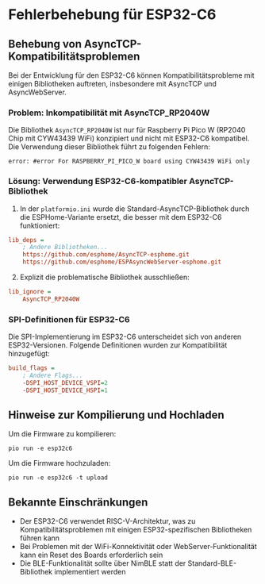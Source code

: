 # Fehlerbehebung für ESP32-C6

## Behebung von AsyncTCP-Kompatibilitätsproblemen

Bei der Entwicklung für den ESP32-C6 können Kompatibilitätsprobleme mit einigen Bibliotheken auftreten, insbesondere mit AsyncTCP und AsyncWebServer.

### Problem: Inkompatibilität mit AsyncTCP_RP2040W

Die Bibliothek `AsyncTCP_RP2040W` ist nur für Raspberry Pi Pico W (RP2040 Chip mit CYW43439 WiFi) konzipiert und nicht mit ESP32-C6 kompatibel. Die Verwendung dieser Bibliothek führt zu folgenden Fehlern:

```
error: #error For RASPBERRY_PI_PICO_W board using CYW43439 WiFi only
```

### Lösung: Verwendung ESP32-C6-kompatibler AsyncTCP-Bibliothek

1. In der `platformio.ini` wurde die Standard-AsyncTCP-Bibliothek durch die ESPHome-Variante ersetzt, die besser mit dem ESP32-C6 funktioniert:

```ini
lib_deps = 
    ; Andere Bibliotheken...
    https://github.com/esphome/AsyncTCP-esphome.git
    https://github.com/esphome/ESPAsyncWebServer-esphome.git
```

2. Explizit die problematische Bibliothek ausschließen:

```ini
lib_ignore =
    AsyncTCP_RP2040W
```

### SPI-Definitionen für ESP32-C6

Die SPI-Implementierung im ESP32-C6 unterscheidet sich von anderen ESP32-Versionen. Folgende Definitionen wurden zur Kompatibilität hinzugefügt:

```ini
build_flags = 
    ; Andere Flags...
    -DSPI_HOST_DEVICE_VSPI=2
    -DSPI_HOST_DEVICE_HSPI=1
```

## Hinweise zur Kompilierung und Hochladen

Um die Firmware zu kompilieren:
```
pio run -e esp32c6
```

Um die Firmware hochzuladen:
```
pio run -e esp32c6 -t upload
```

## Bekannte Einschränkungen

- Der ESP32-C6 verwendet RISC-V-Architektur, was zu Kompatibilitätsproblemen mit einigen ESP32-spezifischen Bibliotheken führen kann
- Bei Problemen mit der WiFi-Konnektivität oder WebServer-Funktionalität kann ein Reset des Boards erforderlich sein
- Die BLE-Funktionalität sollte über NimBLE statt der Standard-BLE-Bibliothek implementiert werden